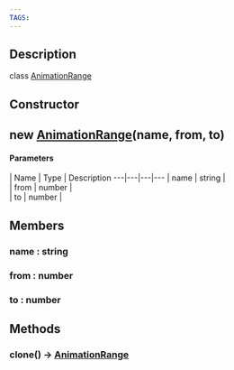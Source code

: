 ```yaml
---
TAGS:
---
```

## Description

class [AnimationRange](/classes/2.4/AnimationRange)



## Constructor

## new [AnimationRange](/classes/2.4/AnimationRange)(name, from, to)



#### Parameters
 | Name | Type | Description
---|---|---|---
 | name | string |  
 | from | number |  
 | to | number |  
## Members

### name : string



### from : number



### to : number



## Methods

### clone() &rarr; [AnimationRange](/classes/2.4/AnimationRange)


